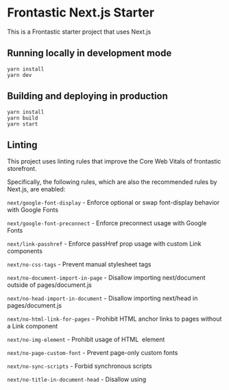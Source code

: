 # Frontastic Next.js Starter

This is a Frontastic starter project that uses Next.js

## Running locally in development mode

```
yarn install
yarn dev
```

## Building and deploying in production

```
yarn install
yarn build
yarn start
```

## Linting

This project uses linting rules that improve the Core Web Vitals of frontastic
storefront.

Specifically, the following rules, which are also the recommended rules by
Next.js, are enabled:


`next/google-font-display` - Enforce optional or swap font-display behavior with Google Fonts

`next/google-font-preconnect` - Enforce preconnect usage with Google Fonts

`next/link-passhref` - Enforce passHref prop usage with custom Link components

`next/no-css-tags` - Prevent manual stylesheet tags

`next/no-document-import-in-page` - Disallow importing next/document outside of pages/document.js

`next/no-head-import-in-document` - Disallow importing next/head in pages/document.js

`next/no-html-link-for-pages` - Prohibit HTML anchor links to pages without a Link component

`next/no-img-element` - Prohibit usage of HTML <img> element

`next/no-page-custom-font` - Prevent page-only custom fonts

`next/no-sync-scripts` - Forbid synchronous scripts

`next/no-title-in-document-head` - Disallow using <title> with Head from next/document
    
`next/no-unwanted-polyfillio` - Prevent duplicate polyfills from Polyfill.io
    
`next/inline-script-id`	- Enforce id attribute on next/script components with inline content
    
`next/no-typos` - Ensure no typos were made declaring Next.js's data fetching function
    
`next/next-script-for-ga` - use the Script component to defer loading of the script until necessary.

In addition to those specific to Next.js and Core Web Vitals, the following
rules are included as well to get reasonable defaults:

`eslint:recommended`
`plugin:react/recommended` see [eslint-plugin-react](https://www.npmjs.com/package/eslint-plugin-react)
`plugin:react-hooks/recommended` see [eslint-plugin-react-hooks](https://www.npmjs.com/package/eslint-plugin-react-hooks)

If you want more fine-grained configuration, all of the above can be configured,
deactivated and/or extended in the `.eslintrc.json` in the project root folder.

To run the linter, just run
```
yarn lint
```

We recommend to add linting directly to your code editor or development environment,
to get immediate feedback.

### Linting in vim

There are a variety of extensions that can add linting support to vim and Neovim.
If you're using vim, we recommend either [ALE](https://github.com/dense-analysis/ale)
or [CoC](https://github.com/neoclide/coc.nvim) and if you use Neovim you can
use the integrated Language Server Protocol to run [eslint_d](https://github.com/mantoni/eslint_d.js/) in the background.
Here's [a handy guide](https://phelipetls.github.io/posts/configuring-eslint-to-work-with-neovim-lsp/) on how to do that

### Linting in Visual Studio Code

To integrate ESLint into Visual Studio Code, you will need to install the ESLint extension for Visual Studio Code. Search for ESLint in the Extensions tab and click Install once you have located the extension.
Once ESLint is installed in Visual Studio Code, you’ll notice colorful underlining in your JS/TS files highlighting errors. These markers are color-coded based on severity. If you hover over your underlined code, you will see a message that explains the error to you.

## Prettier / Code formatting

We also recommend to setup your editor to use prettier to format a document on save.

### Prettier in vim

### Prettier in Visual Studio Code

